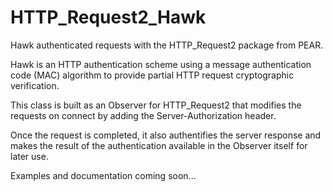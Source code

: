 HTTP_Request2_Hawk
==================

Hawk authenticated requests with the HTTP_Request2 package from PEAR.

Hawk is an HTTP authentication scheme using a message authentication code (MAC) algorithm to provide partial HTTP request cryptographic verification.

This class is built as an Observer for HTTP_Request2 that modifies the requests on connect by adding the Server-Authorization header.

Once the request is completed, it also authentifies the server response and makes the result of the authentication available in the Observer itself for later use.

Examples and documentation coming soon...
